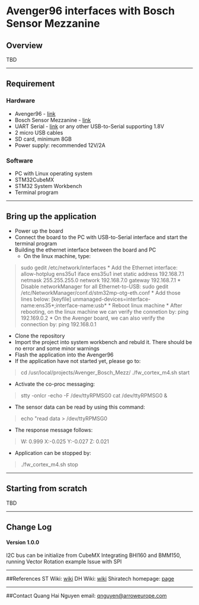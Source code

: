 # Avenger96 interfaces with Bosch Sensor Mezzanine

## Overview

TBD

---
## Requirement
### Hardware

* Avenger96 - [link](https://www.arrow.com/en/campaigns/avengers)
* Bosch Sensor Mezzanine - [link](https://www.96boards.org/product/shiratech-bosch/)
* UART Serial - [link](https://www.96boards.org/product/uartserial/) or any other USB-to-Serial supporting 1.8V 
* 2 micro USB cables
* SD card, minimum 8GB
* Power supply: recommended 12V/2A

### Software

* PC with Linux operating system
* STM32CubeMX
* STM32 System Workbench
* Terminal program

---
## Bring up the application

* Power up the board
* Connect the board to the PC with USB-to-Serial interface and start the terminal program
* Building the ethernet interface between the board and PC
	* On the linux machine, type:
> sudo gedit /etc/network/interfaces 
		* Add the Ethernet interface:
> allow-hotplug ens35u1
> iface ens35u1 inet static
> address 192.168.7.1
> netmask 255.255.255.0
> network 192.168.7.0
> gateway 192.168.7.1
		* Disable networkManager for all Ethernet-to-USB: 
> sudo gedit /etc/NetworkManager/conf.d/stm32mp-otg-eth.conf 
		* Add those lines below:
> [keyfile]
> unmanaged-devices=interface-name:ens35*;interface-name:usb*
		* Reboot linux machine
		* After rebooting, on the linux machine we can verify the connetion by:
> ping 192.169.0.2
	* On the Avenger board, we can also verify the connection by:
> ping 192.168.0.1
* Clone the repository
* Import the project into system workbench and rebuld it. There should be no error and some minor warnings
* Flash the application into the Avenger96
* If the application have not started yet, please go to: 
>cd /usr/local/projects/Avenger_Bosch_Mezz/
> ./fw_cortex_m4.sh start

* Activate the co-proc messaging:
> stty -onlcr -echo -F /dev/ttyRPMSG0
> cat /dev/ttyRPMSG0 &

* The sensor data can be read by using this command: 
> echo "read data > /dev/ttyRPMSG0

* The response message follows:
> W: 0.999  X:-0.025  Y:-0.027  Z: 0.021

* Application can be stopped by:
> ./fw_cortex_m4.sh stop

---
## Starting from scratch

TBD

---
## Change Log

#### Version 1.0.0
I2C bus can be initialize from CubeMX
Integrating BHI160 and BMM150, running Vector Rotation example
Issue with SPI  

---
##References
ST Wiki: [wiki](https://wiki.st.com/stm32mpu/wiki/Main_Page)
DH Wiki: [wiki](https://wiki.dh-electronics.com/index.php/Avenger96)
Shiratech homepage: [page](http://www.shiratech-solutions.com/products/bosch-sensor/)

---
##Contact
Quang Hai Nguyen 
email: qnguyen@arroweurope.com